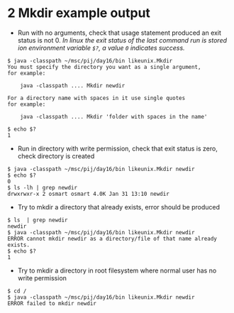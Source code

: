 # 2 Mkdir example output

* Run with no arguments, check that usage statement produced an exit status is not 0. *In linux the exit status
of the last command run is stored ion environment variable `$?`, a value `0` indicates success.*

```
$ java -classpath ~/msc/pij/day16/bin likeunix.Mkdir
You must specify the directory you want as a single argument,
for example:

	java -classpath .... Mkdir newdir

For a directory name with spaces in it use single quotes
for example:

	java -classpath .... Mkdir 'folder with spaces in the name'

$ echo $?
1
```
* Run in directory with write permission, check that exit status is zero, check directory is created

```
$ java -classpath ~/msc/pij/day16/bin likeunix.Mkdir newdir
$ echo $?
0
$ ls -lh | grep newdir
drwxrwxr-x 2 osmart osmart 4.0K Jan 31 13:10 newdir

```

* Try to mkdir a directory that already exists, error should be produced

```
$ ls  | grep newdir
newdir
$ java -classpath ~/msc/pij/day16/bin likeunix.Mkdir newdir
ERROR cannot mkdir newdir as a directory/file of that name already exists.
$ echo $?
1
```
* Try to mkdir a directory in root filesystem where normal user has no write permission
```
$ cd /
$ java -classpath ~/msc/pij/day16/bin likeunix.Mkdir newdir
ERROR failed to mkdir newdir
```
